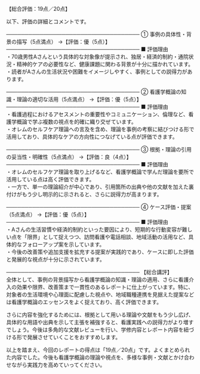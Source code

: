 【総合評価：19点／20点】

以下、評価の詳細とコメントです。

────────────────────────────────────
① 事例の具体性・背景の描写（5点満点） →【評価：優（5点）】  
────────────────────────────────────
■ 評価理由  
・70歳男性Aさんという具体的な対象像が提示され、独居・経済的制約・通院状況・精神的ケアの必要性など、健康課題に関わる背景が十分に描かれています。  
・読者がAさんの生活状況や困難をイメージしやすく、事例としての説得力があります。  

────────────────────────────────────
② 看護学概論の知識・理論の適切な活用（5点満点） →【評価：優（5点）】  
────────────────────────────────────
■ 評価理由  
・看護過程におけるアセスメントの重要性やコミュニケーション、倫理など、看護学概論で学ぶ複数の視点を的確に織り交ぜています。  
・オレムのセルフケア理論への言及を含め、理論を事例の考察に結びつける形で活用しており、具体的なケアの方向性につなげている点が評価できます。  

────────────────────────────────────
③ 根拠・理論の引用の妥当性・明確性（5点満点） →【評価：良（4点）】  
────────────────────────────────────
■ 評価理由  
・オレムのセルフケア理論を取り上げるなど、看護学概論で学んだ理論を要所で活用している点は高く評価できます。  
・一方で、単一の理論紹介が中心であり、引用箇所の出典や他の文献を加えた裏付けがもう少し明示的に示されると、さらに説得力が高まります。  

────────────────────────────────────
④ ケース評価・提案（5点満点） →【評価：優（5点）】  
────────────────────────────────────
■ 評価理由  
・Aさんの生活習慣や経済的制約といった要因により、短期的な行動変容が難しい点を「限界」として捉えつつ、訪問看護や電話相談、地域活動の活用など、具体的なフォローアップ案を示しています。  
・今後の改善策や追加支援を拡充する提案が実践的であり、ケースに即した評価と発展的な視点が十分に示されています。  

────────────────────────────────────
【総合講評】  
全体として、事例の背景描写から看護学概論の知識・理論の適用、さらに看護介入の効果や限界、改善策まで一貫性のあるレポートに仕上がっています。特に、対象者の生活環境や心理面に配慮した視点や、地域職種連携を見据えた提案などは看護学概論のエッセンスをよく捉えており、高く評価できます。

さらに内容を強化するためには、根拠として用いる理論や文献をもう少し広げ、具体的な用語や出典を示して主張を補強すると、看護実践への説得力がより増すでしょう。今後は多角的な文献レビューを行い、学修内容とレポート内容を紐づける形で発展させていくことをおすすめします。  

以上を踏まえ、今回のレポートの得点は「19点／20点」です。よくまとめられた内容でした。今後も看護学概論の理論や視点を、多様な事例・文献とかけ合わせながら実践力を高めていってください。